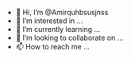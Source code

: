 - 👋 Hi, I’m @Amirquhbsusjnss
- 👀 I’m interested in ...
- 🌱 I’m currently learning ...
- 💞️ I’m looking to collaborate on ...
- 📫 How to reach me ...

<!---
Amirquhbsusjnss/Amirquhbsusjnss is a ✨ special ✨ repository because its `README.md` (this file) appears on your GitHub profile.
You can click the Preview link to take a look at your changes.
--->
